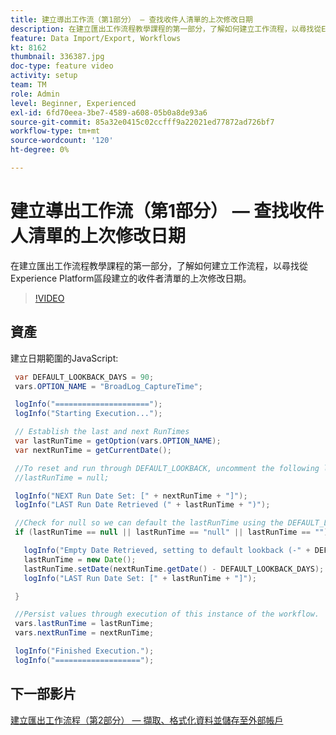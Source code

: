```yaml
---
title: 建立導出工作流（第1部分） — 查找收件人清單的上次修改日期
description: 在建立匯出工作流程教學課程的第一部分，了解如何建立工作流程，以尋找從Experience Platform區段建立的收件者清單的上次修改日期。
feature: Data Import/Export, Workflows
kt: 8162
thumbnail: 336387.jpg
doc-type: feature video
activity: setup
team: TM
role: Admin
level: Beginner, Experienced
exl-id: 6fd70eea-3be7-4589-a608-05b0a8de93a6
source-git-commit: 85a32e0415c02ccfff9a22021ed77872ad726bf7
workflow-type: tm+mt
source-wordcount: '120'
ht-degree: 0%

---
```


# 建立導出工作流（第1部分） — 查找收件人清單的上次修改日期

在建立匯出工作流程教學課程的第一部分，了解如何建立工作流程，以尋找從Experience Platform區段建立的收件者清單的上次修改日期。

>[!VIDEO](https://video.tv.adobe.com/v/336387?quality=12)

## 資產

建立日期範圍的JavaScript:

```java
 var DEFAULT_LOOKBACK_DAYS = 90;
 vars.OPTION_NAME = "BroadLog_CaptureTime";

 logInfo("=====================");
 logInfo("Starting Execution...");

 // Establish the last and next RunTimes
 var lastRunTime = getOption(vars.OPTION_NAME);
 var nextRunTime = getCurrentDate();

 //To reset and run through DEFAULT_LOOKBACK, uncomment the following line.
 //lastRunTime = null;

 logInfo("NEXT Run Date Set: [" + nextRunTime + "]");
 logInfo("LAST Run Date Retrieved (" + lastRunTime + ")");

 //Check for null so we can default the lastRunTime using the DEFAULT_LOOKBACK 
 if (lastRunTime == null || lastRunTime == "null" || lastRunTime == "") {

   logInfo("Empty Date Retrieved, setting to default lookback (-" + DEFAULT_LOOKBACK_DAYS + " days)");
   lastRunTime = new Date();
   lastRunTime.setDate(nextRunTime.getDate() - DEFAULT_LOOKBACK_DAYS);
   logInfo("LAST Run Date Set: [" + lastRunTime + "]");

 } 

 //Persist values through execution of this instance of the workflow.
 vars.lastRunTime = lastRunTime;
 vars.nextRunTime = nextRunTime;

 logInfo("Finished Execution.");
 logInfo("===================");
```

## 下一部影片

[建立匯出工作流程（第2部分） — 擷取、格式化資料並儲存至外部帳戶](extract-format-save-data-to-external-account.md)
